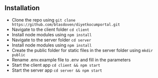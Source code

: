 
## Installation

- Clone the repo using `git clone https://github.com/btasdoven/diyetkocumportal.git`
- Navigate to the client folder `cd client`
- Install node modules using `npm install`
- Navigate to the server folder `cd server`
- Install node modules using `npm install`
- Create the public folder for static files in the server folder using `mkdir public`
- Rename .env.example file to .env and fill in the parameters
- Start the client app `cd client && npm start`
- Start the server app `cd server && npm start`

